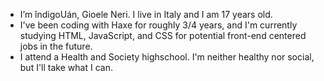 - I’m îndigoUán, Gioele Neri. I live in Italy and I am 17 years old.
- I've been coding with Haxe for roughly 3/4 years, and I'm currently studying HTML, JavaScript, and CSS for potential front-end centered jobs in the future.
- I attend a Health and Society highschool. I'm neither healthy nor social, but I'll take what I can.

<!---
indigoUan/indigoUan is a ✨special✨ repository because its `README.md` (this file) appears on your GitHub profile.
You can click the Preview link to take a look at your changes.
--->
